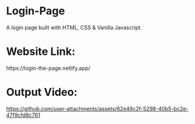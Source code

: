 # Login-Page                       
A login page built with HTML, CSS & Vanilla Javascript.                            
<h1>Website Link:</h1>                                           
https://login-the-page.netlify.app/
<h1>Output Video:</h1>


https://github.com/user-attachments/assets/62e49c2f-5298-40b5-bc2e-47f9cfd8c761

